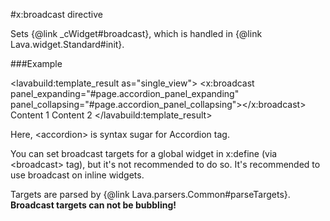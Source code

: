 
#x:broadcast directive

<script type="lavabuild/eval">result = global.LavaBuild.generateDirectiveInfoBox('broadcast');</script>

Sets {@link _cWidget#broadcast}, which is handled in {@link Lava.widget.Standard#init}.

###Example

<lavabuild:template_result as="single_view">
<accordion>
	<x:broadcast 
		panel_expanding="#page.accordion_panel_expanding"
		panel_collapsing="#page.accordion_panel_collapsing"></x:broadcast>
	<panel>
		<title>Panel 1</title>
		<content>Content 1</content>
	</panel>
	<panel>
		<title>Panel 2</title>
		<content>Content 2</content>
	</panel>
</accordion>
</lavabuild:template_result>

Here, &lt;accordion&gt; is syntax sugar for Accordion tag.

You can set broadcast targets for a global widget in x:define (via &lt;broadcast&gt; tag),
but it's not recommended to do so. It's recommended to use broadcast on inline widgets.

Targets are parsed by {@link Lava.parsers.Common#parseTargets}. <b>Broadcast targets can not be bubbling!</b>